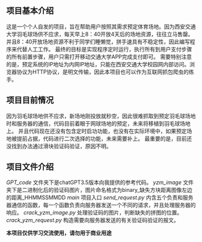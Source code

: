 ## 项目基本介绍
这是一个个人自发的项目，旨在帮助用户按照其需求预定体育场地。因为西安交通大学羽毛球场供不应求，每天早上8：40开放4天后的场地资源，往往立马售罄。并且8：40开放场地资源不利于同学们睡懒觉，拼手速具有不稳定性，因此编写程序来代替人工工作。
最终的目标是实现程序定时运行，执行所有到用户支付步骤的所有前置步骤，用户只需打开移动交通大学APP完成支付即可。
需要特别注意的是，预定系统的IP地址为内网IP地址，只能在西安交通大学校园网内部访问。浏览器协议为HTTP协议，是明文传输，因此本项目也可以作为互联网抓包爬虫的练手。

## 项目目前情况
因为羽毛球场地供不应求，新场地刚投放就秒空，因此很难抓取到预定羽毛球场地时和服务器的通信，代码目前着眼于网球场地的预定，未来将移植到羽毛球场地上。
并且代码现在还没有包含定时启功功能，也没有在实际环境中，如果预定场地被提前占据，代码进行二次选择的功能，未来需要补上。
最重要的是，目前还没找到办法通过滑块验证码验证，原因不明。

## 项目文件介绍
*GPT_code* 文件夹下是chatGPT3.5版本向我提供的参考代码。
*yzm_image* 文件夹下是二进制化后的验证码图片，图片命名格式为binary_缺失方块距离图像左边的距离_HHMMSSMMDD
*main* 项目入口
*send_request.py*  内含五个负责和服务器通信的函数，每一个函数负责向服务器发送一个不同的请求，并且处理服务器的响应。
*crack_yzm_image.py* 处理验证码的图片，判断缺失的拼图的位置。
*crack_yzm_request.py* 构造需要向服务器发送的有关验证码验证的报文。

**本项目仅供学习交流使用，请勿用于商业用途**
